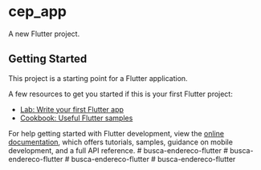 # cep_app

A new Flutter project.

## Getting Started

This project is a starting point for a Flutter application.

A few resources to get you started if this is your first Flutter project:

- [Lab: Write your first Flutter app](https://docs.flutter.dev/get-started/codelab)
- [Cookbook: Useful Flutter samples](https://docs.flutter.dev/cookbook)

For help getting started with Flutter development, view the
[online documentation](https://docs.flutter.dev/), which offers tutorials,
samples, guidance on mobile development, and a full API reference.
#   b u s c a - e n d e r e c o - f l u t t e r  
 #   b u s c a - e n d e r e c o - f l u t t e r  
 #   b u s c a - e n d e r e c o - f l u t t e r  
 #   b u s c a - e n d e r e c o - f l u t t e r  
 
